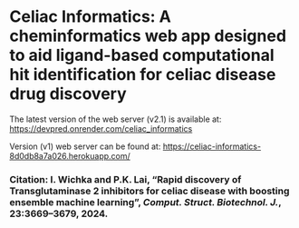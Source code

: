 # Celiac Informatics: A cheminformatics web app designed to aid ligand-based computational hit identification for celiac disease drug discovery

The latest version of the web server (v2.1) is available at: https://devpred.onrender.com/celiac_informatics

Version (v1) web server can be found at: https://celiac-informatics-8d0db8a7a026.herokuapp.com/

### **Citation:** I. Wichka and P.K. Lai, “Rapid discovery of Transglutaminase 2 inhibitors for celiac disease with boosting ensemble machine learning”, *Comput. Struct. Biotechnol. J.*, 23:3669–3679, 2024.

